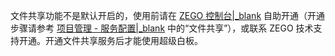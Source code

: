 <div class = 'mk-warning'>

文件共享功能不是默认开启的，使用前请在 [ZEGO 控制台\|_blank](https://console.zego.im) 自助开通（开通步骤请参考 [项目管理 - 服务配置\|_blank](#14338) 中的“文件共享”），或联系 ZEGO 技术支持开通。开通文件共享服务后才能使用超级白板。
</div>
